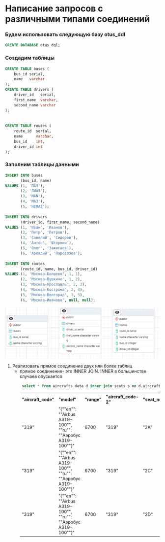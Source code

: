 # Написание запросов с различными типами соединений
### Будем использовать следующую базу otus_ddl
```sql
CREATE DATABASE otus_dql;
```
### Создадим таблицы
```sql
CREATE TABLE buses (
    bus_id serial,
    name   varchar
);
CREATE TABLE drivers (
    driver_id   serial,
    first_name  varchar,
    second_name varchar
);


CREATE TABLE routes (
    route_id  serial,
    name      varchar,
    bus_id    int,
    driver_id int
);
```
### Заполним таблицы данными
```sql
INSERT INTO buses
       (bus_id, name)
VALUES (1, 'ПАЗ'),
       (2, 'ЛИАЗ'),
       (3, 'MAN'),
       (4, 'МАЗ'),
       (5, 'НЕФАЗ');

INSERT INTO drivers
       (driver_id, first_name, second_name)
VALUES (1, 'Иван', 'Иванов'),
       (2, 'Петр', 'Петров'),
       (3, 'Савелий', 'Сидоров'),
       (4, 'Антон', 'Шторкин'),
       (5, 'Олег', 'Зажигаев'),
       (6, 'Аркадий', 'Паровозов');

INSERT INTO routes
       (route_id, name, bus_id, driver_id)
VALUES (1, 'Москва-Болшево', 1, 1),
       (2, 'Москва-Пушкино', 1, 2),
       (3, 'Москва-Ярославль', 2, 3),
       (4, 'Москва-Кострома', 2, 4),
       (5, 'Москва-Волгорад', 3, 5),
       (6, 'Москва-Иваново', null, null);

```

![Маршруты и водители](/img/Screenshot_3.png "Маршруты и водители")

1. Реализовать прямое соединение двух или более таблиц
   - прямое соединение- это INNER JOIN. INNER в большинстве случаев опускается
     ```sql
      select * from aircrafts_data d inner join seats s on d.aircraft_code = s.aircraft_code limit 3
     ```
     <table>
        <tr>
    <th> "aircraft_code"</th>	<th>"model"</th>	<th>"range"</th>	<th>"aircraft_code-2"</th>	<th>"seat_no"</th>	<th>"fare_conditions"</th>
        </tr>
        <tr><td>"319"</td>	<td>"{""en"": ""Airbus A319-100"", ""ru"": ""Аэробус A319-100""}"</td>	<td>6700</td>	<td>"319"</td>	<td>"2A"</td>	<td>"Business"</td></tr>
        <tr><td>"319"</td>	<td>"{""en"": ""Airbus A319-100"", ""ru"": ""Аэробус A319-100""}"</td>	<td>6700</td>	<td>"319"</td>	<td>"2C"</td>	<td>"Business"</td></tr>
         <tr><td>"319"</td>	<td>"{""en"": ""Airbus A319-100"", ""ru"": ""Аэробус A319-100""}"</td>	<td>6700</td>	<td>"319"</td>	<td>"2D"</td>	<td>"Business"</td></tr>
    </table>    
